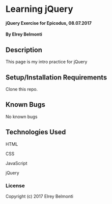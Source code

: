 # Learning jQuery

#### jQuery Exercise for Epicodus, 08.07.2017

#### By Elrey Belmonti

## Description

This page is my intro practice for jQuery

## Setup/Installation Requirements

Clone this repo.

## Known Bugs

No known bugs

## Technologies Used

HTML

CSS

JavaScript

jQuery

### License

Copyright (c) 2017 Elrey Belmonti

